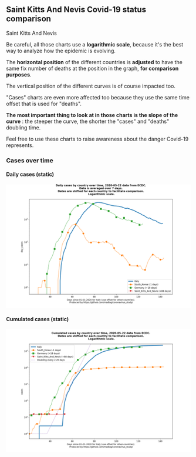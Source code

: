 ## Saint Kitts And Nevis Covid-19 status comparison 

Saint Kitts And Nevis



Be careful, all those charts use a **logarithmic scale**, because it's the best way to analyze how the epidemic is evolving.
 
The **horizontal position** of the different countries is **adjusted** to have the same fix number of deaths at the position in the graph, **for comparison purposes**.

The vertical position of the different curves is of course impacted too.

"Cases" charts are even more affected too because they use the same time offset that is used for "deaths".

**The most important thing to look at in those charts is the slope of the curve** : the steeper the curve, the shorter the "cases" and "deaths" doubling time.

Feel free to use these charts to raise awareness about the danger Covid-19 represents. 


 
### Cases over time
 
#### Daily cases (static)
![Saint Kitts And Nevis covid-19 daily cases static chart](https://raw.githubusercontent.com/madlag/coronavirus_study/master/notebooks/graphs/2020-05-22/countries/Saint_Kitts_And_Nevis/2020-05-22_Saint_Kitts_And_Nevis_day_cases.png "Saint Kitts And Nevis covid-19 day_cases static chart")   
 
#### Cumulated cases (static)
![Saint Kitts And Nevis covid-19 cumulated cases static chart](https://raw.githubusercontent.com/madlag/coronavirus_study/master/notebooks/graphs/2020-05-22/countries/Saint_Kitts_And_Nevis/2020-05-22_Saint_Kitts_And_Nevis_cases.png "Saint Kitts And Nevis covid-19 cases static chart")   

